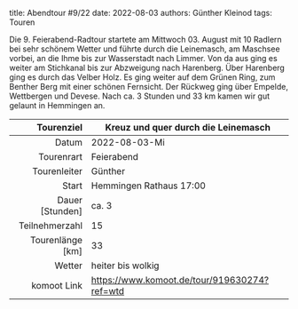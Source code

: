 title: Abendtour #9/22
date: 2022-08-03
authors: Günther Kleinod
tags: Touren


Die 9. Feierabend-Radtour startete am Mittwoch 03. August mit 10 Radlern bei sehr schönem Wetter und führte durch die Leinemasch, am Maschsee vorbei, an die Ihme bis zur Wasserstadt nach Limmer. Von da aus ging es weiter am Stichkanal bis zur Abzweigung nach Harenberg. Über Harenberg ging es durch das Velber Holz. Es ging weiter auf dem Grünen Ring, zum Benther Berg mit einer schönen Fernsicht. Der Rückweg ging über Empelde, Wettbergen und Devese. Nach ca. 3 Stunden und 33 km kamen wir gut gelaunt in Hemmingen an.


Tourenziel       | Kreuz und quer durch die Leinemasch
---------------: | ----------------------- 
Datum            | 2022-08-03-Mi
Tourenrart       | Feierabend
Tourenleiter     | Günther
Start            | Hemmingen Rathaus 17:00
Dauer [Stunden]  | ca. 3
Teilnehmerzahl   | 15
Tourenlänge [km] | 33
Wetter           | heiter bis wolkig
komoot Link      | <https://www.komoot.de/tour/919630274?ref=wtd>
